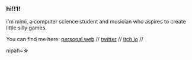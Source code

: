 ### hi!!1! 

<!--
**MimiMc4/MimiMc4** is a ✨ _special_ ✨ repository because its `README.md` (this file) appears on your GitHub profile.

Here are some ideas to get you started:

- 🔭 I’m currently working on ...
- 🌱 I’m currently learning ...
- 👯 I’m looking to collaborate on ...
- 🤔 I’m looking for help with ...
- 💬 Ask me about ...
- 📫 How to reach me: ...
- 😄 Pronouns: ...
- ⚡ Fun fact: ...
-->

i'm mimi, a computer science student and musician who aspires to create little silly games.

You can find me here:
  [personal web](https://mimimc4.github.io/) //
  [twitter](https://twitter.com/mimi_mc4) //
  [itch.io](https://mimimc4.itch.io) //

nipah~☆

